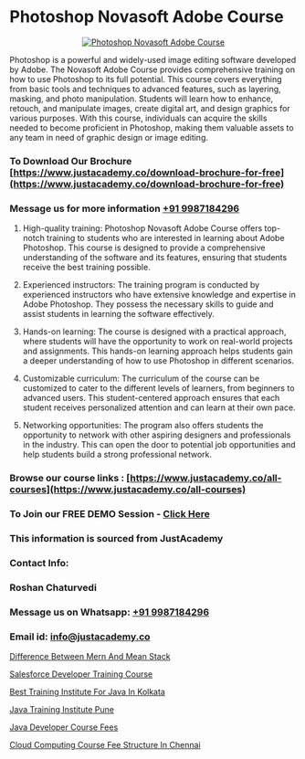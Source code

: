 # Photoshop Novasoft Adobe Course

<p align="center">
  <a href="https://justacademy.co/course-detail/photoshop-training">
    <img src="https://justacademy.co/storage2/course_image/1676637576_course_image.webp" alt="Photoshop Novasoft Adobe Course">
  </a>
</p>


Photoshop is a powerful and widely-used image editing software developed by Adobe. The Novasoft Adobe Course provides comprehensive training on how to use Photoshop to its full potential. This course covers everything from basic tools and techniques to advanced features, such as layering, masking, and photo manipulation. Students will learn how to enhance, retouch, and manipulate images, create digital art, and design graphics for various purposes. With this course, individuals can acquire the skills needed to become proficient in Photoshop, making them valuable assets to any team in need of graphic design or image editing.
### To Download Our Brochure [https://www.justacademy.co/download-brochure-for-free](https://www.justacademy.co/download-brochure-for-free)
### Message us for more information [+91 9987184296](https://api.whatsapp.com/send?phone=919987184296)
1) High-quality training: Photoshop Novasoft Adobe Course offers top-notch training to students who are interested in learning about Adobe Photoshop. This course is designed to provide a comprehensive understanding of the software and its features, ensuring that students receive the best training possible.

2) Experienced instructors: The training program is conducted by experienced instructors who have extensive knowledge and expertise in Adobe Photoshop. They possess the necessary skills to guide and assist students in learning the software effectively.

3) Hands-on learning: The course is designed with a practical approach, where students will have the opportunity to work on real-world projects and assignments. This hands-on learning approach helps students gain a deeper understanding of how to use Photoshop in different scenarios.

4) Customizable curriculum: The curriculum of the course can be customized to cater to the different levels of learners, from beginners to advanced users. This student-centered approach ensures that each student receives personalized attention and can learn at their own pace.

5) Networking opportunities: The program also offers students the opportunity to network with other aspiring designers and professionals in the industry. This can open the door to potential job opportunities and help students build a strong professional network.

### Browse our course links : [https://www.justacademy.co/all-courses](https://www.justacademy.co/all-courses) 
### To Join our FREE DEMO Session - [Click Here](https://www.justacademy.co/register-for-course-demo)


### This information is sourced from JustAcademy
### Contact Info:
### Roshan Chaturvedi
### Message us on Whatsapp: [+91 9987184296](https://api.whatsapp.com/send?phone=919987184296)
### Email id: [info@justacademy.co](mailto:info@justacademy.co)
                
[Difference Between Mern And Mean Stack](https://www.linkedin.com/pulse/difference-between-mern-mean-stack-justacademy-boston-etrhc/)

[Salesforce Developer Training Course](https://www.linkedin.com/pulse/salesforce-developer-training-course-justacademy-sunnyvale-dluxc?trackingId=7%2B0nY4pS4Oy5TMZILAznlQ%3D%3D&lipi=urn%3Ali%3Apage%3Ad_flagship3_company_admin%3BNFdqqfBkQamwMdOz7MGZnA%3D%3D)

[Best Training Institute For Java In Kolkata](https://medium.com/@justacademytraining/best-training-institute-for-java-in-kolkata-30225b4c89b1)

[Java Training Institute Pune](https://medium.com/@namusn/java-training-institute-pune-c779dcd0f622)

[Java Developer Course Fees](https://justacademyin.github.io/justacademy/java-developer-course-fees)

[Cloud Computing Course Fee Structure In Chennai](https://justacademyin.github.io/justacademy/cloud-computing-course-fee-structure-in-chennai)


